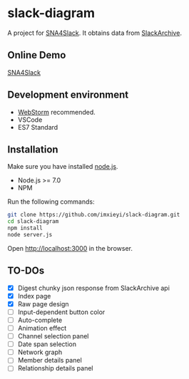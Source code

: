 # slack-diagram
A project for [SNA4Slack](http://score-contest.org/2018/projects/sna4slack.php).
It obtains data from [SlackArchive](http://slackarchive.io/).

## Online Demo

[SNA4Slack](https://sna4slack.herokuapp.com)

## Development environment

- [WebStorm](https://www.jetbrains.com/webstorm/) recommended.
- VSCode
- ES7 Standard

## Installation
Make sure you have installed [node.js](https://nodejs.org/).

 - Node.js >= 7.0
 - NPM

Run the following commands:
```sh
git clone https://github.com/imxieyi/slack-diagram.git
cd slack-diagram
npm install
node server.js
```

Open [http://localhost:3000](http://localhost:3000) in the browser.

## TO-DOs
 - [x] Digest chunky json response from SlackArchive api
 - [x] Index page
 - [x] Raw page design
 - [ ] Input-dependent button color
 - [ ] Auto-complete
 - [ ] Animation effect
 - [ ] Channel selection panel
 - [ ] Date span selection
 - [ ] Network graph
 - [ ] Member details panel
 - [ ] Relationship details panel
